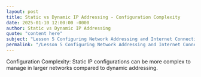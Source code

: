 ```yaml
---
layout: post
title: Static vs Dynamic IP Addressing - Configuration Complexity
date: 2025-01-10 12:00:00 -0000
author: Static vs Dynamic IP Addressing
quote: "content here"
subject: "Lesson 5 Configuring Network Addressing and Internet Connections"
permalink: "/Lesson 5 Configuring Network Addressing and Internet Connections/Static vs Dynamic IP Addressing/Static vs Dynamic IP Addressing - Configuration Complexity"
---
```


Configuration Complexity: Static IP configurations can be more complex to manage in larger networks compared to dynamic addressing.
